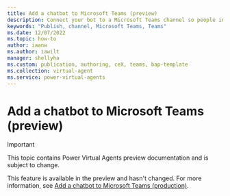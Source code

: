 ```yaml
---
title: Add a chatbot to Microsoft Teams (preview)
description: Connect your bot to a Microsoft Teams channel so people in your organization can interact with it in Power Virtual Agents preview.
keywords: "Publish, channel, Microsoft Teams, Teams"
ms.date: 12/07/2022
ms.topic: how-to
author: iaanw
ms.author: iawilt
manager: shellyha
ms.custom: publication, authoring, ceX, teams, bap-template
ms.collection: virtual-agent
ms.service: power-virtual-agents
---
```


# Add a chatbot to Microsoft Teams (preview)

> [!IMPORTANT]
> This topic contains Power Virtual Agents preview documentation and is subject to change.

This feature is available in the preview and hasn't changed. For more information, see [Add a chatbot to Microsoft Teams (production)](../publication-add-bot-to-microsoft-teams.md).
